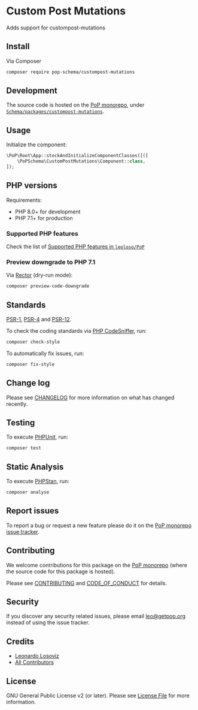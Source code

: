 # Custom Post Mutations

<!--
[![Build Status][ico-travis]][link-travis]
[![Quality Score][ico-code-quality]][link-code-quality]
[![Software License][ico-license]](LICENSE.md)
[![Latest Version on Packagist][ico-version]][link-packagist]
[![Coverage Status][ico-scrutinizer]][link-scrutinizer]
[![Total Downloads][ico-downloads]][link-downloads]
-->

Adds support for custompost-mutations

## Install

Via Composer

``` bash
composer require pop-schema/custompost-mutations
```

## Development

The source code is hosted on the [PoP monorepo](https://github.com/leoloso/PoP), under [`Schema/packages/custompost-mutations`](https://github.com/leoloso/PoP/tree/master/layers/Schema/packages/custompost-mutations).

## Usage

Initialize the component:

``` php
\PoP\Root\App::stockAndInitializeComponentClasses([([
    \PoPSchema\CustomPostMutations\Component::class,
]);
```

## PHP versions

Requirements:

- PHP 8.0+ for development
- PHP 7.1+ for production

### Supported PHP features

Check the list of [Supported PHP features in `leoloso/PoP`](https://github.com/leoloso/PoP/blob/master/docs/supported-php-features.md)

### Preview downgrade to PHP 7.1

Via [Rector](https://github.com/rectorphp/rector) (dry-run mode):

```bash
composer preview-code-downgrade
```

## Standards

[PSR-1](https://www.php-fig.org/psr/psr-1), [PSR-4](https://www.php-fig.org/psr/psr-4) and [PSR-12](https://www.php-fig.org/psr/psr-12).

To check the coding standards via [PHP CodeSniffer](https://github.com/squizlabs/PHP_CodeSniffer), run:

``` bash
composer check-style
```

To automatically fix issues, run:

``` bash
composer fix-style
```

## Change log

Please see [CHANGELOG](CHANGELOG.md) for more information on what has changed recently.

## Testing

To execute [PHPUnit](https://phpunit.de/), run:

``` bash
composer test
```

## Static Analysis

To execute [PHPStan](https://github.com/phpstan/phpstan), run:

``` bash
composer analyse
```

## Report issues

To report a bug or request a new feature please do it on the [PoP monorepo issue tracker](https://github.com/leoloso/PoP/issues).

## Contributing

We welcome contributions for this package on the [PoP monorepo](https://github.com/leoloso/PoP) (where the source code for this package is hosted).

Please see [CONTRIBUTING](CONTRIBUTING.md) and [CODE_OF_CONDUCT](CODE_OF_CONDUCT.md) for details.

## Security

If you discover any security related issues, please email leo@getpop.org instead of using the issue tracker.

## Credits

- [Leonardo Losoviz][link-author]
- [All Contributors][link-contributors]

## License

GNU General Public License v2 (or later). Please see [License File](LICENSE.md) for more information.

[ico-version]: https://img.shields.io/packagist/v/pop-schema/custompost-mutations.svg?style=flat-square
[ico-license]: https://img.shields.io/badge/license-GPLv2-brightgreen.svg?style=flat-square
[ico-travis]: https://img.shields.io/travis/pop-schema/custompost-mutations/master.svg?style=flat-square
[ico-scrutinizer]: https://img.shields.io/scrutinizer/coverage/g/pop-schema/custompost-mutations.svg?style=flat-square
[ico-code-quality]: https://img.shields.io/scrutinizer/g/pop-schema/custompost-mutations.svg?style=flat-square
[ico-downloads]: https://img.shields.io/packagist/dt/pop-schema/custompost-mutations.svg?style=flat-square

[link-packagist]: https://packagist.org/packages/pop-schema/custompost-mutations
[link-travis]: https://travis-ci.org/pop-schema/custompost-mutations
[link-scrutinizer]: https://scrutinizer-ci.com/g/pop-schema/custompost-mutations/code-structure
[link-code-quality]: https://scrutinizer-ci.com/g/pop-schema/custompost-mutations
[link-downloads]: https://packagist.org/packages/pop-schema/custompost-mutations
[link-author]: https://github.com/leoloso
[link-contributors]: ../../../../../../contributors
